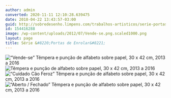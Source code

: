 ```yaml
---
author: admin
converted: 2020-11-11 12:10:28.639475
date: 2018-04-22 13:43:57-03:00
guid: http://sobredesenho.limpens.com/trabalhos-artisticos/serie-portas-de-enrolar/
id: 154416288
image: /wp-content/uploads/2012/07/Vende-se.png.scaled1000.png
layout: page
title: Série &#8220;Portas de Enrolar&#8221;
---
```


![](/wp-content/uploads/2012/07/Vende-se.png.scaled1000.png "“Vende-se” Têmpera e punção de alfabeto sobre papel, 30 x 42 cm, 2013 a 2016")
![](/wp-content/uploads/2012/07/Ferrugem.png.scaled1000.png "Têmpera e punção de alfabeto sobre papel, 30 x 42 cm, 2013 a 2016")
![](/wp-content/uploads/2012/07/Cuidado_cao_feroz.png.scaled1000.png "“Cuidado Cão Feroz” Têmpera e punção de alfabeto sobre papel, 30 x 42 cm, 2013 a 2016")
![](/wp-content/uploads/2012/07/Aberto_Fechado.png.scaled1000.png "“Aberto / Fechado” Têmpera e punção de alfabeto sobre papel, 30 x 42 cm, 2013 a 2016")

